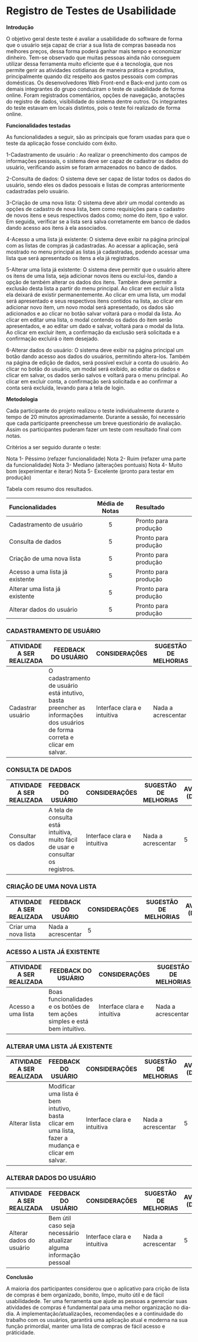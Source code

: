# Registro de Testes de Usabilidade

**Introdução**

O objetivo geral deste teste é avaliar a usabilidade do software de forma que o usuário seja capaz de criar a sua lista de compras baseada nos melhores preços, dessa forma poderá ganhar mais tempo e economizar dinheiro. Tem-se observado que muitas pessoas ainda não conseguem utilizar dessa ferramenta muito eficiente que é a tecnologia, que nos permite gerir as atividades cotidianas de maneira prática e produtiva, principalmente quando diz respeito aos gastos pessoais com compras domésticas.
Os desenvolvedores Web Front-end e Back-end junto com os demais integrantes do grupo conduziram o teste de usabilidade de forma online. Foram registrados comentários, opções de navegação, anotações do registro de dados, visibilidade do sistema dentre outros. Os integrantes do teste estavam em locais distintos, pois o teste foi realizado de forma online.

**Funcionalidades testadas**

As funcionalidades a seguir, são as principais que foram usadas para que o teste da aplicação fosse concluído com êxito.

1-Cadastramento de usuário : Ao realizar o preenchimento dos campos de informações pessoais, o sistema deve ser capaz de cadastrar os dados do usuário, verificando assim se foram armazenados no banco de dados.

2-Consulta de dados: O sistema deve ser capaz de listar todos os dados do usuário, sendo eles os dados pessoais e listas de compras anteriormente cadastradas pelo usuário.

3-Criação de uma nova lista: O sistema deve abrir um modal contendo as opções de cadastro de nova lista, bem como requisições para o cadastro de novos itens e seus respectivos dados como; nome do item, tipo e valor. Em seguida, verificar se a lista será salva corretamente em banco de dados dando acesso aos itens à ela associados.

4-Acesso a uma lista já existente: O sistema deve exibir na página principal com as listas de compras já cadastradas. Ao acessar a aplicação, será mostrado no menu principal as listas já cadastradas, podendo acessar uma lista que será apresentado os itens a ela já registrados.
 
5-Alterar uma lista já existente: O sistema deve permitir que o usuário altere os itens de uma lista, seja adicionar novos itens ou excluí-los, dando a opção de também alterar os dados dos itens. Também deve permitir a exclusão desta lista a partir do menu principal. Ao clicar em excluir a lista ela deixará de existir permanentemente. Ao clicar em uma lista, um modal será apresentado e seus respectivos itens contidos na lista, ao clicar em adicionar novo item, um novo modal será apresentado, os dados são adicionados e ao clicar no botão salvar voltará para o modal da lista. Ao clicar em editar uma lista, o modal contendo os dados do item serão apresentados, e ao editar um dado e salvar, voltará para o modal da lista. Ao clicar em excluir item, a confirmação da exclusão será solicitada e a confirmação excluirá o item desejado.

6-Alterar dados do usuário: O sistema deve exibir na página principal um botão dando acesso aos dados do usuários, permitindo altera-los. Também na página de edição de dados, será possível excluir a conta do usuário. Ao clicar no botão do usuário, um modal será exibido, ao editar os dados e clicar em salvar, os dados serão salvos e voltará para o menu principal. Ao clicar em excluir conta, a confirmação será solicitada e ao confirmar a conta será excluída, levando para a tela de login.

**Metodologia**

Cada participante do projeto realizou o teste individualmente durante o tempo de 20 minutos aproximadamente. Durante a sessão, foi necessário que cada participante preenchesse um breve questionário de avaliação. Assim os participantes puderam fazer um teste com resultado final com notas.

Critérios a ser seguido durante o teste:

Nota 1- Péssimo (refazer funcionalidade)
Nota 2- Ruim (refazer uma parte da funcionalidade)
Nota 3- Mediano (alterações pontuais)
Nota 4- Muito bom (experimentar e iterar)
Nota 5- Excelente (pronto para testar em produção)

Tabela com resumo dos resultados.

|  Funcionalidades | Média de Notas | Resultado |
| :------------ | :------------: |:------------ |
| Cadastramento de usuário |  5  | Pronto para produção|
| Consulta de dados |  5  | Pronto para produção|
| Criação de uma nova lista |  5  | Pronto para produção|
| Acesso a uma lista já existente |  5  | Pronto para produção|
| Alterar uma lista já existente |  5  | Pronto para produção|
| Alterar dados do usuário |  5  | Pronto para produção|



### **CADASTRAMENTO DE USUÁRIO**
|        ATIVIDADE A SER REALIZADA      | FEEDBACK DO USUÁRIO  |    CONSIDERAÇÕES    |   SUGESTÃO DE MELHORIAS | AVALIAÇÃO (DE 1 A 5)  |
|---------------------------------------|----------------------|---------------------|-------------------------|-----------------------|
|Cadastrar usuário                       |  O cadastramento de usuário está intutivo, basta preencher as informações dos usuários de forma correta e clicar em salvar.                   | Interface clara e intuitiva                 |     Nada a acrescentar                    |          5             |

### **CONSULTA DE DADOS**
|        ATIVIDADE A SER REALIZADA      | FEEDBACK DO USUÁRIO  |    CONSIDERAÇÕES    |   SUGESTÃO DE MELHORIAS | AVALIAÇÃO (DE 1 A 5)  |
|---------------------------------------|----------------------|---------------------|-------------------------|-----------------------|
|Consultar os dados                       |  A tela de consulta está intuitiva, muito fácil de usar e consultar os registros.                    | Interface clara e intuitiva                 |     Nada a acrescentar                    |          5             |

### **CRIAÇÃO DE UMA NOVA LISTA**
|        ATIVIDADE A SER REALIZADA      | FEEDBACK DO USUÁRIO  |    CONSIDERAÇÕES    |   SUGESTÃO DE MELHORIAS | AVALIAÇÃO (DE 1 A 5)  |
|---------------------------------------|----------------------|---------------------|-------------------------|-----------------------|
|Criar uma nova lista                 |     Nada a acrescentar                    |          5             |


### **ACESSO A LISTA JÁ EXISTENTE**
|        ATIVIDADE A SER REALIZADA      | FEEDBACK DO USUÁRIO  |    CONSIDERAÇÕES    |   SUGESTÃO DE MELHORIAS | AVALIAÇÃO (DE 1 A 5)  |
|---------------------------------------|----------------------|---------------------|-------------------------|-----------------------|
|Acesso a uma lista                       | Boas funcionalidades e os botões de tem ações simples e está bem intuitivo.                   | Interface clara e intuitiva                 |     Nada a acrescentar                    |          5             |

### **ALTERAR UMA LISTA JÁ EXISTENTE**
|        ATIVIDADE A SER REALIZADA      | FEEDBACK DO USUÁRIO  |    CONSIDERAÇÕES    |   SUGESTÃO DE MELHORIAS | AVALIAÇÃO (DE 1 A 5)  |
|---------------------------------------|----------------------|---------------------|-------------------------|-----------------------|
|Alterar lista                       |  Modificar uma lista é bem intutivo, basta clicar em uma lista, fazer a mudança e clicar em salvar.                   | Interface clara e intuitiva                 |     Nada a acrescentar                    |          5             |

### **ALTERAR DADOS DO USUÁRIO**
|        ATIVIDADE A SER REALIZADA      | FEEDBACK DO USUÁRIO  |    CONSIDERAÇÕES    |   SUGESTÃO DE MELHORIAS | AVALIAÇÃO (DE 1 A 5)  |
|---------------------------------------|----------------------|---------------------|-------------------------|-----------------------|
|Alterar dados do usuário                       | Bem útil caso seja necessário atualizar alguma informação pessoal                   | Interface clara e intuitiva                 |     Nada a acrescentar                    |          5             |


**Conclusão**

A maioria dos participantes considerou que o aplicativo para crição de lista de compras é bem organizado, bonito, limpo, muito útil e de fácil usabilidadede. Ter uma ferramenta que ajude as pessoas a gerenciar suas atividades de compras é fundamental para uma melhor organização no dia-dia. A implementação/atualizações, recomendações e a continuidade do trabalho com os usuários, garantirá uma aplicação atual e moderna na sua função primordial, manter uma lista de compras de fácil acesso e práticidade.